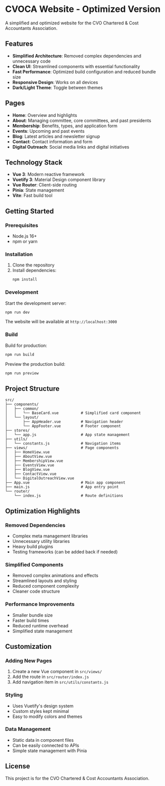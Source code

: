 # CVOCA Website - Optimized Version

A simplified and optimized website for the CVO Chartered & Cost Accountants Association.

## Features

- **Simplified Architecture**: Removed complex dependencies and unnecessary code
- **Clean UI**: Streamlined components with essential functionality
- **Fast Performance**: Optimized build configuration and reduced bundle size
- **Responsive Design**: Works on all devices
- **Dark/Light Theme**: Toggle between themes

## Pages

- **Home**: Overview and highlights
- **About**: Managing committee, core committees, and past presidents
- **Membership**: Benefits, types, and application form
- **Events**: Upcoming and past events
- **Blog**: Latest articles and newsletter signup
- **Contact**: Contact information and form
- **Digital Outreach**: Social media links and digital initiatives

## Technology Stack

- **Vue 3**: Modern reactive framework
- **Vuetify 3**: Material Design component library
- **Vue Router**: Client-side routing
- **Pinia**: State management
- **Vite**: Fast build tool

## Getting Started

### Prerequisites

- Node.js 16+ 
- npm or yarn

### Installation

1. Clone the repository
2. Install dependencies:
   ```bash
   npm install
   ```

### Development

Start the development server:
```bash
npm run dev
```

The website will be available at `http://localhost:3000`

### Build

Build for production:
```bash
npm run build
```

Preview the production build:
```bash
npm run preview
```

## Project Structure

```
src/
├── components/
│   ├── common/
│   │   └── BaseCard.vue          # Simplified card component
│   └── layout/
│       ├── AppHeader.vue         # Navigation header
│       └── AppFooter.vue         # Footer component
├── stores/
│   └── app.js                    # App state management
├── utils/
│   └── constants.js              # Navigation items
├── views/                        # Page components
│   ├── HomeView.vue
│   ├── AboutView.vue
│   ├── MembershipView.vue
│   ├── EventsView.vue
│   ├── BlogView.vue
│   ├── ContactView.vue
│   └── DigitalOutreachView.vue
├── App.vue                       # Main app component
├── main.js                       # App entry point
└── router/
    └── index.js                  # Route definitions
```

## Optimization Highlights

### Removed Dependencies
- Complex meta management libraries
- Unnecessary utility libraries
- Heavy build plugins
- Testing frameworks (can be added back if needed)

### Simplified Components
- Removed complex animations and effects
- Streamlined layouts and styling
- Reduced component complexity
- Cleaner code structure

### Performance Improvements
- Smaller bundle size
- Faster build times
- Reduced runtime overhead
- Simplified state management

## Customization

### Adding New Pages
1. Create a new Vue component in `src/views/`
2. Add the route in `src/router/index.js`
3. Add navigation item in `src/utils/constants.js`

### Styling
- Uses Vuetify's design system
- Custom styles kept minimal
- Easy to modify colors and themes

### Data Management
- Static data in component files
- Can be easily connected to APIs
- Simple state management with Pinia

## License

This project is for the CVO Chartered & Cost Accountants Association. 